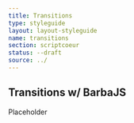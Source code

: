 ```yaml
---
title: Transitions
type: styleguide
layout: layout-styleguide
name: transitions
section: scriptcoeur
status: --draft
source: ../
---
```


<main class="_styleguide" markdown="1">


## Transitions w/ BarbaJS

Placeholder




</main>



